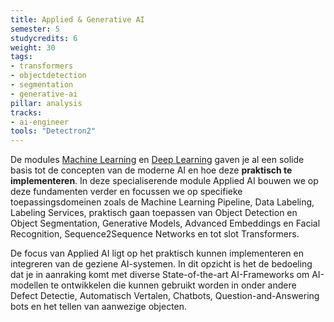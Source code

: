 ```yaml
---
title: Applied & Generative AI
semester: 5
studycredits: 6
weight: 30
tags: 
- transformers
- objectdetection
- segmentation
- generative-ai
pillar: analysis
tracks:
- ai-engineer
tools: "Detectron2"
---
```

De modules [Machine Learning](/programma/machine-learning/) en [Deep Learning](/programma/deep-learning/) gaven je al een solide basis tot de concepten van de moderne AI en hoe deze **praktisch te implementeren**. In deze specialiserende module Applied AI bouwen we op deze fundamenten verder en focussen we op specifieke toepassingsdomeinen zoals de Machine Learning Pipeline, Data Labeling, Labeling Services, praktisch gaan toepassen van Object Detection en Object Segmentation, Generative Models, Advanced Embeddings en Facial Recognition, Sequence2Sequence Networks en tot slot Transformers.

De focus van Applied AI ligt op het praktisch kunnen implementeren en integreren van de geziene AI-systemen. In dit opzicht is het de bedoeling dat je in aanraking komt met diverse State-of-the-art AI-Frameworks om AI-modellen te ontwikkelen die kunnen gebruikt worden in onder andere Defect Detectie, Automatisch Vertalen, Chatbots, Question-and-Answering bots en het tellen van aanwezige objecten.